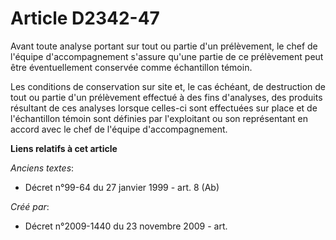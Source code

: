 # Article D2342-47

Avant toute analyse portant sur tout ou partie d'un prélèvement, le chef de l'équipe d'accompagnement s'assure qu'une partie
de ce prélèvement peut être éventuellement conservée comme échantillon témoin.

Les conditions de conservation sur site et, le cas échéant, de destruction de tout ou partie d'un prélèvement effectué à des
fins d'analyses, des produits résultant de ces analyses lorsque celles-ci sont effectuées sur place et de l'échantillon
témoin sont définies par l'exploitant ou son représentant en accord avec le chef de l'équipe d'accompagnement.

**Liens relatifs à cet article**

_Anciens textes_:

  - Décret n°99-64 du 27 janvier 1999 - art. 8 (Ab)

_Créé par_:

  - Décret n°2009-1440 du 23 novembre 2009 - art.
